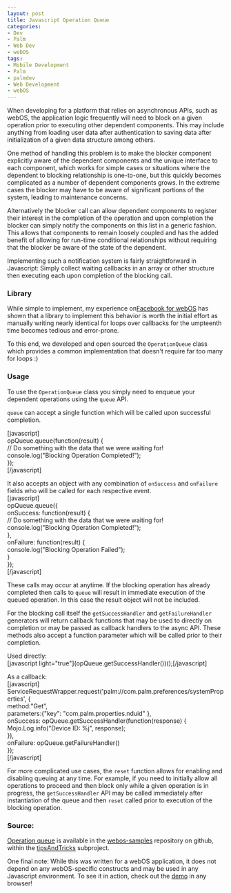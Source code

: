 ```yaml
---
layout: post
title: Javascript Operation Queue
categories:
- Dev
- Palm
- Web Dev
- webOS
tags:
- Mobile Development
- Palm
- palmdev
- Web Development
- webOS
---
```

<p>
When developing for a platform that relies on asynchronous APIs, such as webOS, the application logic frequently will need to block on a given operation prior to executing other dependent components. This may include anything from loading user data after authentication to saving data after initialization of a given data structure among others.</p>
<p>
One method of handling this problem is to make the blocker component explicitly aware of the dependent components and the unique interface to each component, which works for simple cases or situations where the dependent to blocking relationship is one-to-one, but this quickly becomes complicated as a number of dependent components grows. In the extreme cases the blocker may have to be aware of significant portions of the system, leading to maintenance concerns.</p>
<p>
Alternatively the blocker call can allow dependent components to register their interest in the completion of the operation and upon completion the blocker can simply notify the components on this list in a generic fashion. This allows that components to remain loosely coupled and has the added benefit of allowing for run-time conditional relationships without requiring that the blocker be aware of the state of the dependent.</p>
<p>
Implementing such a notification system is fairly straightforward in Javascript: Simply collect waiting callbacks in an array or other structure then executing each upon completion of the blocking call.</p>
<h3>Library</h3>
<p>
While simple to implement, my experience on<a href="http://www.facebook.com/apps/application.php?id=4620273157">Facebook for webOS</a> has shown that a library to implement this behavior is worth the initial effort as manually writing nearly identical for loops over callbacks for the umpteenth time becomes tedious and error-prone.</p>
<p>
To this end, we developed and open sourced the <code>OperationQueue</code> class which provides a common implementation that doesn't require far too many for loops :)</p>
<h3>Usage</h3>
<p>To use the <code>OperationQueue</code> class you simply need to enqueue your dependent operations using the <code>queue</code> API.</p>
<p><code>queue</code> can accept a single function which will be called upon successful completion.</p>
<p>[javascript]<br />
    opQueue.queue(function(result) {<br />
        // Do something with the data that we were waiting for!<br />
        console.log(&quot;Blocking Operation Completed!&quot;);<br />
    });<br />
[/javascript]</p>
<p>It also accepts an object with any combination of <code>onSuccess</code> and <code>onFailure</code> fields who will be called for each respective event.<br />
[javascript]<br />
    opQueue.queue({<br />
        onSuccess: function(result) {<br />
            // Do something with the data that we were waiting for!<br />
            console.log(&quot;Blocking Operation Completed!&quot;);<br />
        },<br />
        onFailure: function(result) {<br />
            console.log(&quot;Blocking Operation Failed&quot;);<br />
        }<br />
    });<br />
[/javascript]</p>
<p>
These calls may occur at anytime. If the blocking operation has already completed then calls to <code>queue</code> will result in immediate execution of the queued operation. In this case the result object will not be included.</p>
<p>
For the blocking call itself the <code>getSuccessHandler</code> and <code>getFailureHandler</code> generators will return callback functions that may be used to directly on completion or may be passed as callback handlers to the async API. These methods also accept a function parameter which will be called prior to their completion.</p>
<p>Used directly:<br />
[javascript light="true"](opQueue.getSuccessHandler())();[/javascript]</p>
<p>As a callback:<br />
[javascript]<br />
ServiceRequestWrapper.request('palm://com.palm.preferences/systemProperties', {<br />
        method:&quot;Get&quot;,<br />
        parameters:{&quot;key&quot;: &quot;com.palm.properties.nduid&quot; },<br />
        onSuccess: opQueue.getSuccessHandler(function(response) {<br />
                Mojo.Log.info(&quot;Device ID: %j&quot;, response);<br />
            }),<br />
        onFailure: opQueue.getFailureHandler()<br />
    });<br />
[/javascript]</p>
<p>
For more complicated use cases, the <code>reset</code> function allows for enabling and disabling queuing at any time. For example, if you need to initially allow all operations to proceed and then block only while a given operation is in progress, the <code>getSuccessHandler</code> API may be called immediately after instantiation of the queue and then <code>reset</code> called prior to execution of the blocking operation.</p>
<h3>Source:</h3>
<p>
<a href="http://github.com/palm/webos-samples/tree/master/tipsAndTricks/operation-queue/">Operation queue</a> is available in the <a href="http://github.com/palm/webos-samples/">webos-samples</a> repository on github, within the <a href="http://github.com/palm/webos-samples/tree/master/tipsAndTricks/">tipsAndTricks</a> subproject.</p>
<p>
One final note: While this was written for a webOS application, it does not depend on any webOS-specific constructs and may be used in any Javascript environment. To see it in action, check out the <a href="http://demo.incaseofstairs.com/operation-queue/">demo</a> in any browser!</p>
